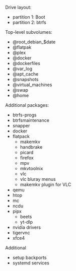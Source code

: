 Drive layout:
- partition 1: Boot
- partition 2: btrfs

Top-level subvolumes:
- @root_debian_$date
- @flatpak
- @plex
- @docker
- @dockerfiles
- @var_log
- @apt_cache
- @snapshots
- @virtual_machines
- @swap
- @home

Additional packages:
- btrfs-progs
- btrfsmaintenance
- snapper
- docker
- flatpack
    - makemkv
    - handbrake
    - picard
    - firefox
    - mpv
    - mkvtoolnix
    - vlc
    - vlc bluray menus
    - makemkv plugin for VLC
- qemu
- htop
- mc
- ncdu
- pipx
    - beets
    - yt-dlp
- nvidia drivers
- tigervnc
- xfce4

Additional
- setup backports
- systemd services
